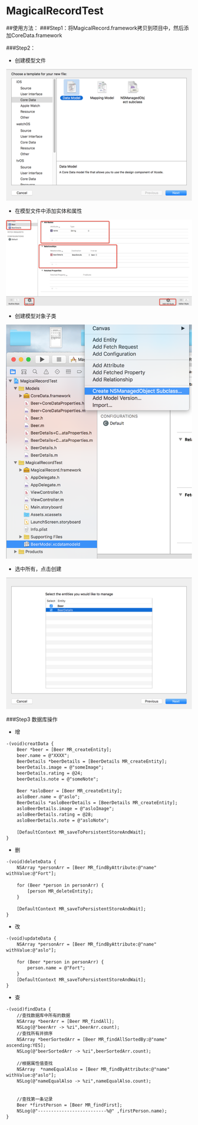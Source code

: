# MagicalRecordTest
##使用方法：
###Step1：将MagicalRecord.framework拷贝到项目中，然后添加CoreData.framework

###Step2：
* 创建模型文件

![创建模型](https://github.com/Mag1cPanda/MyPictcures/blob/master/创建模型-0%402x.png)

* 在模型文件中添加实体和属性

![添加实体和属性](https://github.com/Mag1cPanda/MyPictcures/blob/master/添加实体和属性.png)

* 创建模型对象子类

![创建模型对象子类](https://github.com/Mag1cPanda/MyPictcures/blob/master/创建模型对象子类.png)

* 选中所有，点击创建

![选中所有](https://github.com/Mag1cPanda/MyPictcures/blob/master/选中所有.png)

###Step3 数据库操作

* 增

```objc
-(void)creatData {
    Beer *beer = [Beer MR_createEntity];
    beer.name = @"XXXX";
    BeerDetails *beerDetails = [BeerDetails MR_createEntity];
    beerDetails.image = @"someImage";
    beerDetails.rating = @24;
    beerDetails.note = @"someNote";
    
    Beer *asloBeer = [Beer MR_createEntity];
    asloBeer.name = @"aslo";
    BeerDetails *asloBeerDetails = [BeerDetails MR_createEntity];
    asloBeerDetails.image = @"asloImage";
    asloBeerDetails.rating = @28;
    asloBeerDetails.note = @"asloNote";
    
    [DefaultContext MR_saveToPersistentStoreAndWait];
}

```

* 删

```objc
-(void)deleteData {
    NSArray *personArr = [Beer MR_findByAttribute:@"name" withValue:@"Fort"];
    
    for (Beer *person in personArr) {
        [person MR_deleteEntity];
    }
    
    [DefaultContext MR_saveToPersistentStoreAndWait];
}
```

* 改

```objc
-(void)updateData {
    NSArray *personArr = [Beer MR_findByAttribute:@"name" withValue:@"aslo"];
    
    for (Beer *person in personArr) {
        person.name = @"Fort";
    }
    [DefaultContext MR_saveToPersistentStoreAndWait];
}
```

* 查

```objc
-(void)findData {
    //查找数据库中所有的数据
    NSArray *beerArr = [Beer MR_findAll];
    NSLog(@"beerArr -> %zi",beerArr.count);
    //查找所有并排序
    NSArray *beerSortedArr = [Beer MR_findAllSortedBy:@"name" ascending:YES];
    NSLog(@"beerSortedArr -> %zi",beerSortedArr.count);
    
    //根据属性值查找
    NSArray  *nameEqualAlso = [Beer MR_findByAttribute:@"name" withValue:@"aslo"];
    NSLog(@"nameEqualAlso -> %zi",nameEqualAlso.count);
    
    
    //查找第一条记录
    Beer *firstPerson = [Beer MR_findFirst];
    NSLog(@"--------------------------%@" ,firstPerson.name);
}

```




